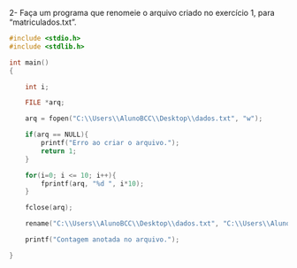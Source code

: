 2- Faça um programa que renomeie o arquivo criado no exercício 1, para “matriculados.txt”.
```C
#include <stdio.h>
#include <stdlib.h>

int main()
{

    int i;

    FILE *arq;

    arq = fopen("C:\\Users\\AlunoBCC\\Desktop\\dados.txt", "w");

    if(arq == NULL){
        printf("Erro ao criar o arquivo.");
        return 1;
    }

    for(i=0; i <= 10; i++){
        fprintf(arq, "%d ", i*10);
    }

    fclose(arq);

    rename("C:\\Users\\AlunoBCC\\Desktop\\dados.txt", "C:\\Users\\AlunoBCC\\Desktop\\matriculados.txt");

    printf("Contagem anotada no arquivo.");

}
```
